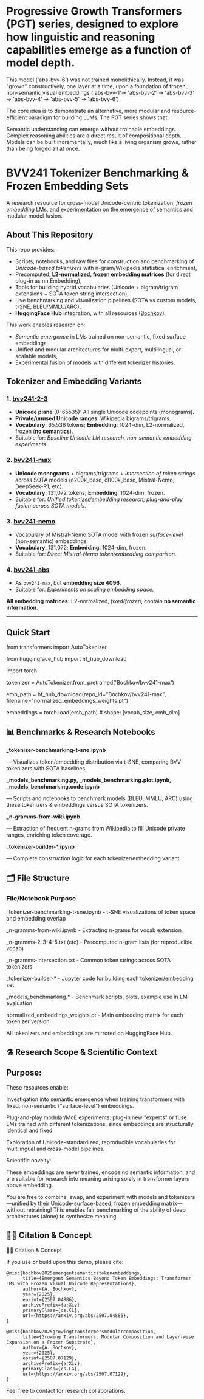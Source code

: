 # Progressive Growth Transformers (PGT) series, designed to explore how linguistic and reasoning capabilities emerge as a function of model depth.

This model ('abs-bvv-6') was not trained monolithically. Instead, it was "grown" constructively, one layer at a time, upon a foundation of frozen, non-semantic visual embeddings ('abs-bvv-1'-> 'abs-bvv-2' -> 'abs-bvv-3' -> 'abs-bvv-4' -> 'abs-bvv-5' -> 'abs-bvv-6')

The core idea is to demonstrate an alternative, more modular and resource-efficient paradigm for building LLMs. The PGT series shows that:

Semantic understanding can emerge without trainable embeddings.
Complex reasoning abilities are a direct result of compositional depth.
Models can be built incrementally, much like a living organism grows, rather than being forged all at once.

# BVV241 Tokenizer Benchmarking & Frozen Embedding Sets

A research resource for cross-model Unicode-centric tokenization, *frozen embedding* LMs, and experimentation on the emergence of semantics and modular model fusion.

## About This Repository

This repo provides:

- Scripts, notebooks, and raw files for construction and benchmarking of *Unicode-based tokenizers* with n-gram/Wikipedia statistical enrichment,
- Precomputed, **L2-normalized, frozen embedding matrices** (for direct plug-in as nn.Embedding),
- Tools for building hybrid vocabularies (Unicode + bigram/trigram extensions + SOTA token string intersection),
- Live benchmarking and visualization pipelines (SOTA vs custom models, t-SNE, BLEU/MMLU/ARC),
- **HuggingFace Hub** integration, with all resources ([Bochkov](https://huggingface.co/Bochkov)).

This work enables research on:

- *Semantic emergence* in LMs trained on non-semantic, fixed surface embeddings,
- Unified and modular architectures for multi-expert, multilingual, or scalable models,
- Experimental fusion of models with different tokenizer histories.


## Tokenizer and Embedding Variants

### 1. [bvv241-2-3](https://huggingface.co/Bochkov/bvv241-2-3)
- **Unicode plane** (0–65535): All single Unicode codepoints (monograms).
- **Private/unused Unicode ranges**: Wikipedia bigrams/trigrams.
- **Vocabulary**: 65,536 tokens; **Embedding**: 1024-dim, L2-normalized, frozen (**no semantics**).
- Suitable for: *Baseline Unicode LM research, non-semantic embedding experiments.*

### 2. [bvv241-max](https://huggingface.co/Bochkov/bvv241-max)
- **Unicode monograms** + bigrams/trigrams + *intersection of token strings* across SOTA models (o200k_base, cl100k_base, Mistral-Nemo, DeepSeek-R1, etc).
- **Vocabulary**: 131,072 tokens; **Embedding**: 1024-dim, frozen.
- Suitable for: *Unified tokenizer/embedding research; plug-and-play fusion across SOTA models.*

### 3. [bvv241-nemo](https://huggingface.co/Bochkov/bvv241-nemo)
- Vocabulary of Mistral-Nemo SOTA model with frozen *surface-level* (non-semantic) embeddings.
- **Vocabulary**: 131,072; **Embedding**: 1024-dim, frozen.
- Suitable for: *Direct Mistral-Nemo token/embedding comparison.*

### 4. [bvv241-abs](https://huggingface.co/Bochkov/bvv241-abs)
- As `bvv241-max`, but **embedding size 4096**.
- Suitable for: *Experiments on scaling embedding space.*

**All embedding matrices:** L2-normalized, *fixed/frozen*, contain **no semantic information**.

---

## Quick Start

from transformers import AutoTokenizer

from huggingface_hub import hf_hub_download

import torch

tokenizer = AutoTokenizer.from_pretrained('Bochkov/bvv241-max')

emb_path = hf_hub_download(repo_id="Bochkov/bvv241-max", filename="normalized_embeddings_weights.pt")

embeddings = torch.load(emb_path)  # shape: [vocab_size, emb_dim]

## 📊 Benchmarks & Research Notebooks
**_tokenizer-benchmarking-t-sne.ipynb**

— Visualizes token/embedding distribution via t-SNE, comparing BVV tokenizers with SOTA baselines.


**_models_benchmarking.py, _models_benchmarking.plot.ipynb, _models_benchmarking.code.ipynb**

— Scripts and notebooks to benchmark models (BLEU, MMLU, ARC) using these tokenizers & embeddings versus SOTA tokenizers.


**_n-gramms-from-wiki.ipynb**

— Extraction of frequent n-grams from Wikipedia to fill Unicode private ranges, enriching token coverage.


**_tokenizer-builder-*.ipynb**

— Complete construction logic for each tokenizer/embedding variant.

## 🗂️ File Structure
### File/Notebook	Purpose
_tokenizer-benchmarking-t-sne.ipynb	- t-SNE visualizations of token space and embedding overlap

_n-gramms-from-wiki.ipynb	- Extracting n-grams for vocab extension

_n-gramms-2-3-4-5.txt (etc)	- Precomputed n-gram lists (for reproducible vocab)

_n-gramms-intersection.txt	- Common token strings across SOTA tokenizers

_tokenizer-builder-*	- Jupyter code for building each tokenizer/embedding set

_models_benchmarking.*	- Benchmark scripts, plots, example use in LM evaluation

normalized_embeddings_weights.pt	- Main embedding matrix for each tokenizer version

All tokenizers and embeddings are mirrored on HuggingFace Hub.

## ⚗️ Research Scope & Scientific Context
## Purpose:

These resources enable:

Investigation into semantic emergence when training transformers with fixed, non-semantic ("surface-level") embeddings.

Plug-and-play modular/MoE experiments: plug-in new "experts" or fuse LMs trained with different tokenizations, since embeddings are structurally identical and fixed.

Exploration of Unicode-standardized, reproducible vocabularies for multilingual and cross-model pipelines.

Scientific novelty:

These embeddings are never trained, encode no semantic information, and are suitable for research into meaning arising solely in transformer layers above embedding.

You are free to combine, swap, and experiment with models and tokenizers—unified by their Unicode-surface-based, frozen embedding matrix—without retraining! This enables fair benchmarking of the ability of deep architectures (alone) to synthesize meaning.

## 🧑‍🔬 Citation & Concept
🧑‍🔬 Citation & Concept

If you use or build upon this demo, please cite:
```
@misc{bochkov2025emergentsemanticstokenembeddings,
      title={Emergent Semantics Beyond Token Embeddings: Transformer LMs with Frozen Visual Unicode Representations}, 
      author={A. Bochkov},
      year={2025},
      eprint={2507.04886},
      archivePrefix={arXiv},
      primaryClass={cs.CL},
      url={https://arxiv.org/abs/2507.04886}, 
}

@misc{bochkov2025growingtransformersmodularcomposition,
      title={Growing Transformers: Modular Composition and Layer-wise Expansion on a Frozen Substrate}, 
      author={A. Bochkov},
      year={2025},
      eprint={2507.07129},
      archivePrefix={arXiv},
      primaryClass={cs.LG},
      url={https://arxiv.org/abs/2507.07129}, 
}

```

Feel free to contact for research collaborations.
